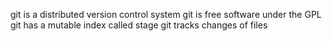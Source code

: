 git is a distributed version control system
git is free software under the GPL
git has a mutable index called stage
git tracks changes of files
